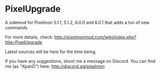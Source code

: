 # PixelUpgrade
A sidemod for Pixelmon 5.1.1, 5.1.2, 6.0.0 and 6.0.1 that adds a ton of new commands.

For more details, check:
http://pixelmonmod.com/wiki/index.php?title=PixelUpgrade

Latest sources will be here for the time being.

If you have any suggestions, shoot me a message on Discord. You can find me (as "XpanD") here:
http://discord.gg/pixelmon